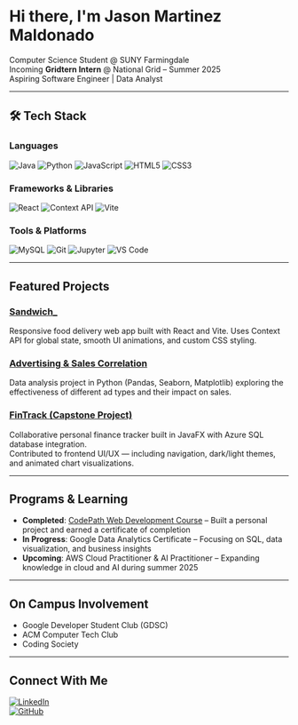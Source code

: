 # Hi there, I'm Jason Martinez Maldonado

Computer Science Student @ SUNY Farmingdale  
Incoming **Gridtern Intern** @ National Grid – Summer 2025  
Aspiring Software Engineer | Data Analyst 

---

## 🛠 Tech Stack

### Languages  
![Java](https://img.shields.io/badge/Java-%23ED8B00.svg?style=for-the-badge&logo=openjdk&logoColor=white)  ![Python](https://img.shields.io/badge/Python-%2314354C.svg?style=for-the-badge&logo=python&logoColor=white)  ![JavaScript](https://img.shields.io/badge/JavaScript-%23F7DF1E.svg?style=for-the-badge&logo=javascript&logoColor=black)  ![HTML5](https://img.shields.io/badge/HTML5-%23E34F26.svg?style=for-the-badge&logo=html5&logoColor=white)  ![CSS3](https://img.shields.io/badge/CSS3-%231572B6.svg?style=for-the-badge&logo=css3&logoColor=white)

### Frameworks & Libraries  
![React](https://img.shields.io/badge/React-%2361DAFB.svg?style=for-the-badge&logo=react&logoColor=black)  ![Context API](https://img.shields.io/badge/Context_API-%2361DAFB.svg?style=for-the-badge&logo=react&logoColor=black)  ![Vite](https://img.shields.io/badge/Vite-%23646CFF.svg?style=for-the-badge&logo=vite&logoColor=white)

### Tools & Platforms  
![MySQL](https://img.shields.io/badge/MySQL-%2300f.svg?style=for-the-badge&logo=mysql&logoColor=white)  ![Git](https://img.shields.io/badge/Git-%23F05033.svg?style=for-the-badge&logo=git&logoColor=white)  ![Jupyter](https://img.shields.io/badge/Jupyter-%23F37626.svg?style=for-the-badge&logo=jupyter&logoColor=white)  ![VS Code](https://img.shields.io/badge/VSCode-%23007ACC.svg?style=for-the-badge&logo=visual-studio-code&logoColor=white)

---

## Featured Projects

### [Sandwich_](https://github.com/jason-m35/sandwich_)  
Responsive food delivery web app built with React and Vite. Uses Context API for global state, smooth UI animations, and custom CSS styling.

### [Advertising & Sales Correlation](https://github.com/jason-m35/Advertising-Correlation)  
Data analysis project in Python (Pandas, Seaborn, Matplotlib) exploring the effectiveness of different ad types and their impact on sales.

### [FinTrack (Capstone Project)](https://github.com/WJijon223/FinTrack)  
Collaborative personal finance tracker built in JavaFX with Azure SQL database integration.  
Contributed to frontend UI/UX — including navigation, dark/light themes, and animated chart visualizations.

---

## Programs & Learning

-  **Completed**: [CodePath Web Development Course](https://www.codepath.org) – Built a personal project and earned a certificate of completion  
-  **In Progress**: Google Data Analytics Certificate – Focusing on SQL, data visualization, and business insights  
-  **Upcoming**: AWS Cloud Practitioner & AI Practitioner – Expanding knowledge in cloud and AI during summer 2025  

---

## On Campus Involvement

- Google Developer Student Club (GDSC)  
- ACM Computer Tech Club  
- Coding Society  

---

## Connect With Me

[![LinkedIn](https://img.shields.io/badge/LinkedIn-%230077B5.svg?style=for-the-badge&logo=linkedin&logoColor=white)](https://www.linkedin.com/in/jason-martinez-maldonado)  
[![GitHub](https://img.shields.io/badge/GitHub-%23121011.svg?style=for-the-badge&logo=github&logoColor=white)](https://github.com/jason-m35)

